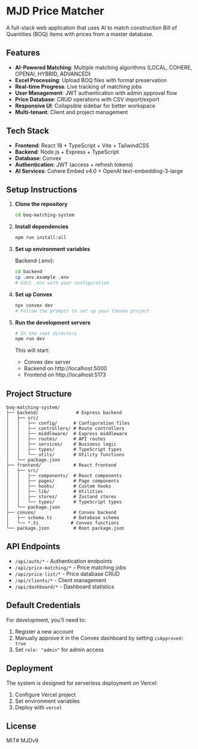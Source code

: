 # MJD Price Matcher

A full-stack web application that uses AI to match construction Bill of Quantities (BOQ) items with prices from a master database.

## Features

- **AI-Powered Matching**: Multiple matching algorithms (LOCAL, COHERE, OPENAI, HYBRID, ADVANCED)
- **Excel Processing**: Upload BOQ files with format preservation
- **Real-time Progress**: Live tracking of matching jobs
- **User Management**: JWT authentication with admin approval flow
- **Price Database**: CRUD operations with CSV import/export
- **Responsive UI**: Collapsible sidebar for better workspace
- **Multi-tenant**: Client and project management

## Tech Stack

- **Frontend**: React 18 + TypeScript + Vite + TailwindCSS
- **Backend**: Node.js + Express + TypeScript
- **Database**: Convex
- **Authentication**: JWT (access + refresh tokens)
- **AI Services**: Cohere Embed v4.0 + OpenAI text-embedding-3-large

## Setup Instructions

1. **Clone the repository**
   ```bash
   cd boq-matching-system
   ```

2. **Install dependencies**
   ```bash
   npm run install:all
   ```

3. **Set up environment variables**
   
   Backend (.env):
   ```bash
   cd backend
   cp .env.example .env
   # Edit .env with your configuration
   ```

4. **Set up Convex**
   ```bash
   npx convex dev
   # Follow the prompts to set up your Convex project
   ```

5. **Run the development servers**
   ```bash
   # In the root directory
   npm run dev
   ```

   This will start:
   - Convex dev server
   - Backend on http://localhost:5000
   - Frontend on http://localhost:5173

## Project Structure

```
boq-matching-system/
├── backend/              # Express backend
│   ├── src/
│   │   ├── config/      # Configuration files
│   │   ├── controllers/ # Route controllers
│   │   ├── middleware/  # Express middleware
│   │   ├── routes/      # API routes
│   │   ├── services/    # Business logic
│   │   ├── types/       # TypeScript types
│   │   └── utils/       # Utility functions
│   └── package.json
├── frontend/            # React frontend
│   ├── src/
│   │   ├── components/  # React components
│   │   ├── pages/       # Page components
│   │   ├── hooks/       # Custom hooks
│   │   ├── lib/         # Utilities
│   │   ├── stores/      # Zustand stores
│   │   └── types/       # TypeScript types
│   └── package.json
├── convex/              # Convex backend
│   ├── schema.ts        # Database schema
│   └── *.ts            # Convex functions
└── package.json         # Root package.json
```

## API Endpoints

- `/api/auth/*` - Authentication endpoints
- `/api/price-matching/*` - Price matching jobs
- `/api/price-list/*` - Price database CRUD
- `/api/clients/*` - Client management
- `/api/dashboard/*` - Dashboard statistics

## Default Credentials

For development, you'll need to:
1. Register a new account
2. Manually approve it in the Convex dashboard by setting `isApproved: true`
3. Set `role: "admin"` for admin access

## Deployment

The system is designed for serverless deployment on Vercel:

1. Configure Vercel project
2. Set environment variables
3. Deploy with `vercel`

## License

MIT#   M J D v 9  
 